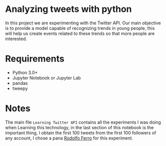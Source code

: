 # Analyzing tweets with python
In this project we are experimenting with the Twitter API. Our main objective is to provide a model capable of recognizing trends in young people, this will help us create events related to these trends so that more people are interested.

# Requirements
- Python 3.0+
- Jupyter Notebook or Jupyter Lab
- pandas
- tweepy

# Notes
The main file `Learning Twitter API` contains all the experiments I was doing when Learning this technology, in the last section of this notebook is the important thing, I obtain the first 100 tweets from the first 100 followers of any account, I chose a pana [Rodolfo Ferro](https://github.com/RodolfoFerro) for this experiment.